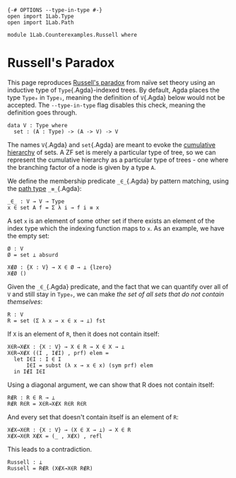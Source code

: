 ```
{-# OPTIONS --type-in-type #-}
open import 1Lab.Type
open import 1Lab.Path

module 1Lab.Counterexamples.Russell where
```

# Russell's Paradox

This page reproduces [Russell's paradox] from naïve set theory using an
inductive type of `Type`{.Agda}-indexed trees. By default, Agda places
the type `Type₀` in `Type₁`, meaning the definition of `V`{.Agda} below
would not be accepted. The `--type-in-type` flag disables this check,
meaning the definition goes through.

[Russell's paradox]: https://en.wikipedia.org/wiki/Russell%27s_paradox

```
data V : Type where
  set : (A : Type) -> (A -> V) -> V
```

The names `V`{.Agda} and `set`{.Agda} are meant to evoke the [cumulative
hierarchy] of sets. A ZF set is merely a particular type of tree, so we
can represent the cumulative hierarchy as a particular type of trees -
one where the branching factor of a node is given by a type `A`.

[cumulative hierarchy]: https://en.wikipedia.org/wiki/Von_Neumann_universe

We define the membership predicate `_∈_`{.Agda} by pattern matching,
using the [path type] `_≡_`{.Agda}:

[path type]: agda://1Lab.Path

```
_∈_ : V → V → Type
x ∈ set A f = Σ λ i → f i ≡ x
```

A set `x` is an element of some other set if there exists an element of
the index type which the indexing function maps to `x`. As an example,
we have the empty set:

```
Ø : V
Ø = set ⊥ absurd

X∉Ø : {X : V} → X ∈ Ø → ⊥ {lzero}
X∉Ø ()
```

Given the `_∈_`{.Agda} predicate, and the fact that we can quantify over
all of `V` and still stay in `Type₀`, we can make _the set of all sets
that do not contain themselves_:

```
R : V
R = set (Σ λ x → x ∈ x → ⊥) fst
```

If `X` is an element of `R`, then it does not contain itself:

```
X∈R→X∉X : {X : V} → X ∈ R → X ∈ X → ⊥
X∈R→X∉X ((I , I∉I) , prf) elem =
  let I∈I : I ∈ I
      I∈I = subst (λ x → x ∈ x) (sym prf) elem
  in I∉I I∈I
```

Using a diagonal argument, we can show that R does not contain itself:

```
R∉R : R ∈ R → ⊥
R∉R R∈R = X∈R→X∉X R∈R R∈R
```

And every set that doesn't contain itself is an element of `R`:

```
X∉X→X∈R : {X : V} → (X ∈ X → ⊥) → X ∈ R
X∉X→X∈R X∉X = (_ , X∉X) , refl
```

This leads to a contradiction.

```
Russell : ⊥
Russell = R∉R (X∉X→X∈R R∉R)
```
